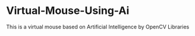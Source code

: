# Virtual-Mouse-Using-Ai
This is a virtual mouse based on Artificial Intelligence by OpenCV Libraries
